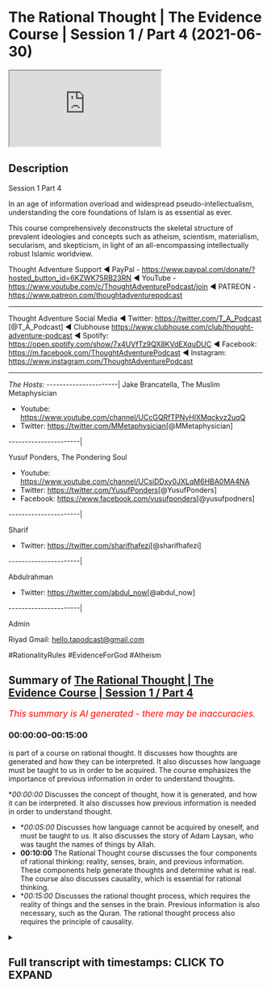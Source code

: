 # The Rational Thought | The Evidence Course | Session 1 / Part 4 (2021-06-30)

<iframe loading='lazy' allow='autoplay' src='https://www.youtube.com/embed/Nb7HHZDr5vU'></iframe>

## Description

Session 1 Part 4

In an age of information overload and widespread pseudo-intellectualism, understanding the core foundations of Islam is as essential as ever. 

This course comprehensively deconstructs the skeletal structure of prevalent ideologies and concepts such as atheism, scientism, materialism, secularism, and skepticism, in light of an all-encompassing intellectually robust Islamic worldview.

Thought Adventure Support
◄ PayPal - https://www.paypal.com/donate/?hosted_button_id=6KZWK75RB23RN 
◄ YouTube - https://www.youtube.com/c/ThoughtAdventurePodcast/join
◄ PATREON - https://www.patreon.com/thoughtadventurepodcast
____________________________________________________________________

Thought Adventure Social Media
◄ Twitter: https://twitter.com/T_A_Podcast​​ [@T_A_Podcast]
◄ Clubhouse https://www.clubhouse.com/club/thought-adventure-podcast
◄ Spotify: https://open.spotify.com/show/7x4UVfTz9QX8KVdEXquDUC
◄ Facebook: https://m.facebook.com/ThoughtAdventurePodcast
◄ Instagram: https://www.instagram.com/ThoughtAdventurePodcast​

----------------------------------------------------------------

*The Hosts:*
----------------------|
Jake Brancatella, The Muslim Metaphysician

- Youtube: https://www.youtube.com/channel/UCcGQRfTPNyHlXMqckvz2uqQ
- Twitter:  https://twitter.com/MMetaphysician​​ [@MMetaphysician]

----------------------|

Yusuf Ponders, The Pondering Soul

- Youtube: https://www.youtube.com/channel/UCsiDDxy0JXLqM6HBA0MA4NA
- Twitter: https://twitter.com/YusufPonders​​ [@YusufPonders]
- Facebook: https://www.facebook.com/yusufponders​ [@yusufpodners]

----------------------|

Sharif

- Twitter: https://twitter.com/sharifhafezi​​ [@sharifhafezi]

----------------------|

Abdulrahman

- Twitter: https://twitter.com/abdul_now​ [@abdul_now]

----------------------|

Admin

Riyad 
Gmail: hello.tapodcast@gmail.com

#RationalityRules #EvidenceForGod #Atheism

## Summary of [The Rational Thought | The Evidence Course | Session 1 / Part 4](https://www.youtube.com/watch?v=Nb7HHZDr5vU)


*<span style="color:red; font-size:125%">This summary is AI generated - there may be inaccuracies</span>. [](/)*

### <a onclick="modifyYTiframeseektime('0')">00:00:00-00:15:00</a>

 is part of a course on rational thought. It discusses how thoughts are generated and how they can be interpreted. It also discusses how language must be taught to us in order to be acquired. The course emphasizes the importance of previous information in order to understand thoughts.

**<a onclick="modifyYTiframeseektime('0')">00:00:00</a>* Discusses the concept of thought, how it is generated, and how it can be interpreted. It also discusses how previous information is needed in order to understand thought.
* **<a onclick="modifyYTiframeseektime('300')">00:05:00</a>* Discusses how language cannot be acquired by oneself, and must be taught to us. It also discusses the story of Adam Laysan, who was taught the names of things by Allah.
* **<a onclick="modifyYTiframeseektime('600')">00:10:00</a>** The Rational Thought course discusses the four components of rational thinking: reality, senses, brain, and previous information. These components help generate thoughts and determine what is real. The course also discusses causality, which is essential for rational thinking.
* **<a onclick="modifyYTiframeseektime('900')">00:15:00</a>* Discusses the rational thought process, which requires the reality of things and the senses in the brain. Previous information is also necessary, such as the Quran. The rational thought process also requires the principle of causality.

<details><summary><h2>Full transcript with timestamps: CLICK TO EXPAND</h2></summary>

<a onclick="modifyYTiframeseektime('15')">0:00:15</a> so you're about to sit down and watch  
<a onclick="modifyYTiframeseektime('17')">0:00:17</a> this video  
<a onclick="modifyYTiframeseektime('18')">0:00:18</a> and suddenly somebody knocks on the door  
<a onclick="modifyYTiframeseektime('21')">0:00:21</a> would it be rational to say that there  
<a onclick="modifyYTiframeseektime('24')">0:00:24</a> is somebody behind the door  
<a onclick="modifyYTiframeseektime('26')">0:00:26</a> or rational to say that somebody or  
<a onclick="modifyYTiframeseektime('28')">0:00:28</a> something has caused that knocking  
<a onclick="modifyYTiframeseektime('31')">0:00:31</a> obviously yes it's a rational concept or  
<a onclick="modifyYTiframeseektime('33')">0:00:33</a> rational idea  
<a onclick="modifyYTiframeseektime('35')">0:00:35</a> that the door doesn't cause its own  
<a onclick="modifyYTiframeseektime('36')">0:00:36</a> knocking and therefore there must be  
<a onclick="modifyYTiframeseektime('38')">0:00:38</a> something that has caused the knocking  
<a onclick="modifyYTiframeseektime('40')">0:00:40</a> from a state of non-knocking so we  
<a onclick="modifyYTiframeseektime('43')">0:00:43</a> naturally asked that and we didn't  
<a onclick="modifyYTiframeseektime('44')">0:00:44</a> actually come to that conclusion  
<a onclick="modifyYTiframeseektime('46')">0:00:46</a> now imagine if somebody turned around  
<a onclick="modifyYTiframeseektime('47')">0:00:47</a> and said well the guy behind the door  
<a onclick="modifyYTiframeseektime('49')">0:00:49</a> has green eyes and i ask how do you know  
<a onclick="modifyYTiframeseektime('52')">0:00:52</a> he has green eyes  
<a onclick="modifyYTiframeseektime('53')">0:00:53</a> and he says well i can tell from the  
<a onclick="modifyYTiframeseektime('55')">0:00:55</a> knocking now does that make a rational  
<a onclick="modifyYTiframeseektime('57')">0:00:57</a> sense  
<a onclick="modifyYTiframeseektime('58')">0:00:58</a> would that be rationally justifiable  
<a onclick="modifyYTiframeseektime('61')">0:01:01</a> obviously  
<a onclick="modifyYTiframeseektime('62')">0:01:02</a> it's not rationally justifiable so  
<a onclick="modifyYTiframeseektime('65')">0:01:05</a> intuitively the reason why i give this  
<a onclick="modifyYTiframeseektime('67')">0:01:07</a> example because intuitively  
<a onclick="modifyYTiframeseektime('69')">0:01:09</a> we can understand that you know we can  
<a onclick="modifyYTiframeseektime('72')">0:01:12</a> identify what is rational and what is  
<a onclick="modifyYTiframeseektime('74')">0:01:14</a> irrational we have that sort of  
<a onclick="modifyYTiframeseektime('76')">0:01:16</a> intuitive knowledge regardless of that  
<a onclick="modifyYTiframeseektime('78')">0:01:18</a> but what we want to try and do today in  
<a onclick="modifyYTiframeseektime('81')">0:01:21</a> this session  
<a onclick="modifyYTiframeseektime('82')">0:01:22</a> is to precisely lay out the meaning  
<a onclick="modifyYTiframeseektime('86')">0:01:26</a> of thought and how thought is generated  
<a onclick="modifyYTiframeseektime('89')">0:01:29</a> and therefore look at some of the key  
<a onclick="modifyYTiframeseektime('92')">0:01:32</a> components  
<a onclick="modifyYTiframeseektime('93')">0:01:33</a> that we will utilize in order to look at  
<a onclick="modifyYTiframeseektime('96')">0:01:36</a> the question  
<a onclick="modifyYTiframeseektime('96')">0:01:36</a> whether the creator exists or not and  
<a onclick="modifyYTiframeseektime('99')">0:01:39</a> this aspect  
<a onclick="modifyYTiframeseektime('100')">0:01:40</a> is a little bit more trickier when  
<a onclick="modifyYTiframeseektime('101')">0:01:41</a> you're trying to make it more explicit  
<a onclick="modifyYTiframeseektime('107')">0:01:47</a> so the first question that will help us  
<a onclick="modifyYTiframeseektime('108')">0:01:48</a> elucidate what rational thinking is is  
<a onclick="modifyYTiframeseektime('110')">0:01:50</a> to understand  
<a onclick="modifyYTiframeseektime('111')">0:01:51</a> how do we generate thoughts in the first  
<a onclick="modifyYTiframeseektime('113')">0:01:53</a> place i'll give some basic examples to  
<a onclick="modifyYTiframeseektime('116')">0:01:56</a> to shall explain this point so imagine  
<a onclick="modifyYTiframeseektime('119')">0:01:59</a> you had  
<a onclick="modifyYTiframeseektime('119')">0:01:59</a> a person who's blind and he's been blind  
<a onclick="modifyYTiframeseektime('122')">0:02:02</a> from birth  
<a onclick="modifyYTiframeseektime('123')">0:02:03</a> and you say to him the chair is red you  
<a onclick="modifyYTiframeseektime('126')">0:02:06</a> know  
<a onclick="modifyYTiframeseektime('126')">0:02:06</a> he's been blind from birth and you told  
<a onclick="modifyYTiframeseektime('128')">0:02:08</a> him the chair is red he might understand  
<a onclick="modifyYTiframeseektime('130')">0:02:10</a> what a chair is  
<a onclick="modifyYTiframeseektime('131')">0:02:11</a> but would he understand what red is well  
<a onclick="modifyYTiframeseektime('133')">0:02:13</a> obviously not because he has no  
<a onclick="modifyYTiframeseektime('135')">0:02:15</a> conception of color  
<a onclick="modifyYTiframeseektime('136')">0:02:16</a> he's never seen color in his life let  
<a onclick="modifyYTiframeseektime('138')">0:02:18</a> alone the red color  
<a onclick="modifyYTiframeseektime('141')">0:02:21</a> similarly if i was to ask you the  
<a onclick="modifyYTiframeseektime('142')">0:02:22</a> question what does coke  
<a onclick="modifyYTiframeseektime('144')">0:02:24</a> taste like and here obviously i'm  
<a onclick="modifyYTiframeseektime('146')">0:02:26</a> talking about cola coke  
<a onclick="modifyYTiframeseektime('148')">0:02:28</a> not the other type the haram type  
<a onclick="modifyYTiframeseektime('152')">0:02:32</a> and and you'd probably say well coke  
<a onclick="modifyYTiframeseektime('155')">0:02:35</a> it tastes like coke yeah  
<a onclick="modifyYTiframeseektime('158')">0:02:38</a> now you explain it by what you've sensed  
<a onclick="modifyYTiframeseektime('162')">0:02:42</a> but if you maybe try a little harder in  
<a onclick="modifyYTiframeseektime('164')">0:02:44</a> terms of explaining it you might turn  
<a onclick="modifyYTiframeseektime('165')">0:02:45</a> around and say well it tastes fizzy  
<a onclick="modifyYTiframeseektime('166')">0:02:46</a> tastes sweet  
<a onclick="modifyYTiframeseektime('167')">0:02:47</a> has a caramel type of taste and what  
<a onclick="modifyYTiframeseektime('170')">0:02:50</a> we're now doing is when we're talking  
<a onclick="modifyYTiframeseektime('172')">0:02:52</a> about  
<a onclick="modifyYTiframeseektime('172')">0:02:52</a> what does you know how to generate  
<a onclick="modifyYTiframeseektime('174')">0:02:54</a> thinking within a blind man  
<a onclick="modifyYTiframeseektime('176')">0:02:56</a> or how to explain what coke uh  
<a onclick="modifyYTiframeseektime('179')">0:02:59</a> coke tastes like then what we're doing  
<a onclick="modifyYTiframeseektime('182')">0:03:02</a> is  
<a onclick="modifyYTiframeseektime('183')">0:03:03</a> we're describing things through  
<a onclick="modifyYTiframeseektime('185')">0:03:05</a> previously sensed reality with a blind  
<a onclick="modifyYTiframeseektime('187')">0:03:07</a> person he hasn't got the ability to  
<a onclick="modifyYTiframeseektime('189')">0:03:09</a> comprehend because he's not previously  
<a onclick="modifyYTiframeseektime('191')">0:03:11</a> sensed it  
<a onclick="modifyYTiframeseektime('192')">0:03:12</a> with the person who's drank coke or has  
<a onclick="modifyYTiframeseektime('195')">0:03:15</a> if he's never drank that if he's drunk  
<a onclick="modifyYTiframeseektime('197')">0:03:17</a> fizzy drinks and he's drunk sweet drinks  
<a onclick="modifyYTiframeseektime('199')">0:03:19</a> then he can understand he can  
<a onclick="modifyYTiframeseektime('201')">0:03:21</a> correlate with what you're saying he can  
<a onclick="modifyYTiframeseektime('203')">0:03:23</a> generate a thought okay  
<a onclick="modifyYTiframeseektime('204')">0:03:24</a> i understand what physios i understand  
<a onclick="modifyYTiframeseektime('206')">0:03:26</a> what sweet is and therefore when you're  
<a onclick="modifyYTiframeseektime('208')">0:03:28</a> saying that coke tastes fizzy and sweet  
<a onclick="modifyYTiframeseektime('210')">0:03:30</a> then i can sort of understand that i can  
<a onclick="modifyYTiframeseektime('212')">0:03:32</a> appreciate that  
<a onclick="modifyYTiframeseektime('213')">0:03:33</a> so you're describing things based upon  
<a onclick="modifyYTiframeseektime('216')">0:03:36</a> previously sensed reality  
<a onclick="modifyYTiframeseektime('218')">0:03:38</a> and these things are stored in our heads  
<a onclick="modifyYTiframeseektime('220')">0:03:40</a> so i can interpret and understand what  
<a onclick="modifyYTiframeseektime('221')">0:03:41</a> someone else  
<a onclick="modifyYTiframeseektime('223')">0:03:43</a> saying and when they describe something  
<a onclick="modifyYTiframeseektime('225')">0:03:45</a> uh  
<a onclick="modifyYTiframeseektime('226')">0:03:46</a> through this reference point of my  
<a onclick="modifyYTiframeseektime('228')">0:03:48</a> previously stored  
<a onclick="modifyYTiframeseektime('229')">0:03:49</a> idea let me give you another example  
<a onclick="modifyYTiframeseektime('232')">0:03:52</a> let's say i found a stone tablet and  
<a onclick="modifyYTiframeseektime('234')">0:03:54</a> found written on it  
<a onclick="modifyYTiframeseektime('236')">0:03:56</a> is some ancient egyptian hieroglyphs  
<a onclick="modifyYTiframeseektime('238')">0:03:58</a> could i understand a language  
<a onclick="modifyYTiframeseektime('240')">0:04:00</a> just by sensing the stone tablet by  
<a onclick="modifyYTiframeseektime('243')">0:04:03</a> looking at the language the hieroglyphic  
<a onclick="modifyYTiframeseektime('245')">0:04:05</a> language  
<a onclick="modifyYTiframeseektime('246')">0:04:06</a> if you had no knowledge of the  
<a onclick="modifyYTiframeseektime('248')">0:04:08</a> hieroglyphics would it be possible  
<a onclick="modifyYTiframeseektime('250')">0:04:10</a> no it wouldn't it would be impossible  
<a onclick="modifyYTiframeseektime('253')">0:04:13</a> and in fact it  
<a onclick="modifyYTiframeseektime('254')">0:04:14</a> was impossible to understand the ancient  
<a onclick="modifyYTiframeseektime('256')">0:04:16</a> egyptian language the hieroglyphic  
<a onclick="modifyYTiframeseektime('258')">0:04:18</a> language  
<a onclick="modifyYTiframeseektime('259')">0:04:19</a> because it became a lost language it was  
<a onclick="modifyYTiframeseektime('261')">0:04:21</a> only when they discovered  
<a onclick="modifyYTiframeseektime('263')">0:04:23</a> the rosetta stone and here what they had  
<a onclick="modifyYTiframeseektime('266')">0:04:26</a> was egyptian  
<a onclick="modifyYTiframeseektime('267')">0:04:27</a> hieroglyphs at the top and below it  
<a onclick="modifyYTiframeseektime('270')">0:04:30</a> was ancient greek and because it had  
<a onclick="modifyYTiframeseektime('272')">0:04:32</a> knowledge of the ancient greek  
<a onclick="modifyYTiframeseektime('274')">0:04:34</a> they were able to correspond the words  
<a onclick="modifyYTiframeseektime('276')">0:04:36</a> and the meanings and the sentences from  
<a onclick="modifyYTiframeseektime('278')">0:04:38</a> the hieroglyphs the ancient greek to  
<a onclick="modifyYTiframeseektime('280')">0:04:40</a> start to  
<a onclick="modifyYTiframeseektime('282')">0:04:42</a> decipher what each word meant because  
<a onclick="modifyYTiframeseektime('284')">0:04:44</a> they  
<a onclick="modifyYTiframeseektime('285')">0:04:45</a> already had the previous information of  
<a onclick="modifyYTiframeseektime('287')">0:04:47</a> ancient greek it was still it already  
<a onclick="modifyYTiframeseektime('288')">0:04:48</a> existed  
<a onclick="modifyYTiframeseektime('290')">0:04:50</a> so the reason why i give this example is  
<a onclick="modifyYTiframeseektime('292')">0:04:52</a> because when we sense the reality we  
<a onclick="modifyYTiframeseektime('294')">0:04:54</a> don't sense reality  
<a onclick="modifyYTiframeseektime('296')">0:04:56</a> without previous information we still  
<a onclick="modifyYTiframeseektime('298')">0:04:58</a> need something else  
<a onclick="modifyYTiframeseektime('299')">0:04:59</a> called previous information another  
<a onclick="modifyYTiframeseektime('302')">0:05:02</a> example of this is language and that's a  
<a onclick="modifyYTiframeseektime('304')">0:05:04</a> i think it's a key example here language  
<a onclick="modifyYTiframeseektime('307')">0:05:07</a> is not something that  
<a onclick="modifyYTiframeseektime('309')">0:05:09</a> we simply acquire through experience  
<a onclick="modifyYTiframeseektime('312')">0:05:12</a> so if you put a child in the middle of a  
<a onclick="modifyYTiframeseektime('315')">0:05:15</a> baby in the middle of the desert and it  
<a onclick="modifyYTiframeseektime('316')">0:05:16</a> grows up he's not going to acquire  
<a onclick="modifyYTiframeseektime('318')">0:05:18</a> language  
<a onclick="modifyYTiframeseektime('319')">0:05:19</a> he's going to have to learn language so  
<a onclick="modifyYTiframeseektime('320')">0:05:20</a> if it's kind of english he's not going  
<a onclick="modifyYTiframeseektime('322')">0:05:22</a> to acquire language on its own it's  
<a onclick="modifyYTiframeseektime('323')">0:05:23</a> going to have to be taught english  
<a onclick="modifyYTiframeseektime('325')">0:05:25</a> and english words or arabic or whatever  
<a onclick="modifyYTiframeseektime('327')">0:05:27</a> other language  
<a onclick="modifyYTiframeseektime('328')">0:05:28</a> in fact it won't even learn any language  
<a onclick="modifyYTiframeseektime('331')">0:05:31</a> this is a sad reality there are examples  
<a onclick="modifyYTiframeseektime('334')">0:05:34</a> of this  
<a onclick="modifyYTiframeseektime('335')">0:05:35</a> where children have been abandoned in  
<a onclick="modifyYTiframeseektime('337')">0:05:37</a> the jungles or been neglected in their  
<a onclick="modifyYTiframeseektime('339')">0:05:39</a> homes  
<a onclick="modifyYTiframeseektime('339')">0:05:39</a> where they have been isolated and  
<a onclick="modifyYTiframeseektime('342')">0:05:42</a> therefore  
<a onclick="modifyYTiframeseektime('342')">0:05:42</a> you know have not engaged or interacted  
<a onclick="modifyYTiframeseektime('345')">0:05:45</a> with other human beings they've not been  
<a onclick="modifyYTiframeseektime('347')">0:05:47</a> spoken to  
<a onclick="modifyYTiframeseektime('348')">0:05:48</a> and so they lost the ability to speak  
<a onclick="modifyYTiframeseektime('350')">0:05:50</a> they didn't speak when they were finally  
<a onclick="modifyYTiframeseektime('352')">0:05:52</a> rescued and this is an example of this  
<a onclick="modifyYTiframeseektime('354')">0:05:54</a> was the russian bird boy  
<a onclick="modifyYTiframeseektime('355')">0:05:55</a> because he was kept in a cage next to  
<a onclick="modifyYTiframeseektime('357')">0:05:57</a> birds and he started chirping like the  
<a onclick="modifyYTiframeseektime('359')">0:05:59</a> birds  
<a onclick="modifyYTiframeseektime('360')">0:06:00</a> and he was in 2008 and he was found when  
<a onclick="modifyYTiframeseektime('362')">0:06:02</a> he was eight years of age  
<a onclick="modifyYTiframeseektime('364')">0:06:04</a> in a cambodian cambodian jungle there  
<a onclick="modifyYTiframeseektime('367')">0:06:07</a> was a girl that was found when she was  
<a onclick="modifyYTiframeseektime('368')">0:06:08</a> 27 this is in 2007  
<a onclick="modifyYTiframeseektime('371')">0:06:11</a> and they found that they didn't have  
<a onclick="modifyYTiframeseektime('373')">0:06:13</a> language they didn't have like a basic  
<a onclick="modifyYTiframeseektime('375')">0:06:15</a> language they didn't have language  
<a onclick="modifyYTiframeseektime('376')">0:06:16</a> at all they just made grunts no language  
<a onclick="modifyYTiframeseektime('379')">0:06:19</a> at all  
<a onclick="modifyYTiframeseektime('380')">0:06:20</a> and also what's also very interesting is  
<a onclick="modifyYTiframeseektime('383')">0:06:23</a> that they found that these feral  
<a onclick="modifyYTiframeseektime('384')">0:06:24</a> they term feral children these children  
<a onclick="modifyYTiframeseektime('387')">0:06:27</a> that  
<a onclick="modifyYTiframeseektime('388')">0:06:28</a> did not have any interaction with human  
<a onclick="modifyYTiframeseektime('391')">0:06:31</a> language  
<a onclick="modifyYTiframeseektime('392')">0:06:32</a> before the age of seven lost the ability  
<a onclick="modifyYTiframeseektime('395')">0:06:35</a> to  
<a onclick="modifyYTiframeseektime('396')">0:06:36</a> learn grammar or make grammatically  
<a onclick="modifyYTiframeseektime('398')">0:06:38</a> correct speech  
<a onclick="modifyYTiframeseektime('399')">0:06:39</a> so they could after the age of seven  
<a onclick="modifyYTiframeseektime('401')">0:06:41</a> learn for example  
<a onclick="modifyYTiframeseektime('404')">0:06:44</a> uh and identify objects and the names of  
<a onclick="modifyYTiframeseektime('407')">0:06:47</a> objects  
<a onclick="modifyYTiframeseektime('408')">0:06:48</a> but they couldn't grammatically  
<a onclick="modifyYTiframeseektime('410')">0:06:50</a> construct  
<a onclick="modifyYTiframeseektime('411')">0:06:51</a> those vocabularies into a meaningful  
<a onclick="modifyYTiframeseektime('413')">0:06:53</a> sentence so they might turn around said  
<a onclick="modifyYTiframeseektime('415')">0:06:55</a> food eat but they wouldn't be able to  
<a onclick="modifyYTiframeseektime('417')">0:06:57</a> say the food is on the table  
<a onclick="modifyYTiframeseektime('419')">0:06:59</a> and i want to eat it yeah but they'd  
<a onclick="modifyYTiframeseektime('422')">0:07:02</a> rather they would just simply  
<a onclick="modifyYTiframeseektime('423')">0:07:03</a> use the vocab of that they look they so  
<a onclick="modifyYTiframeseektime('426')">0:07:06</a> this was the case  
<a onclick="modifyYTiframeseektime('427')">0:07:07</a> and what does this indicate it indicates  
<a onclick="modifyYTiframeseektime('429')">0:07:09</a> that actually  
<a onclick="modifyYTiframeseektime('430')">0:07:10</a> language that we acquire  
<a onclick="modifyYTiframeseektime('433')">0:07:13</a> cannot be something that we acquire  
<a onclick="modifyYTiframeseektime('435')">0:07:15</a> ourselves but rather it has to be taught  
<a onclick="modifyYTiframeseektime('437')">0:07:17</a> to us  
<a onclick="modifyYTiframeseektime('438')">0:07:18</a> including grammar so yes the brain has  
<a onclick="modifyYTiframeseektime('440')">0:07:20</a> to have the capacity to understand  
<a onclick="modifyYTiframeseektime('443')">0:07:23</a> and construct language grammatically but  
<a onclick="modifyYTiframeseektime('445')">0:07:25</a> you have to be supplied the input  
<a onclick="modifyYTiframeseektime('447')">0:07:27</a> that input comes from maybe a parent  
<a onclick="modifyYTiframeseektime('450')">0:07:30</a> people around us or society at large  
<a onclick="modifyYTiframeseektime('453')">0:07:33</a> that's the previous  
<a onclick="modifyYTiframeseektime('454')">0:07:34</a> information and so as a result we  
<a onclick="modifyYTiframeseektime('457')">0:07:37</a> realized that just  
<a onclick="modifyYTiframeseektime('458')">0:07:38</a> sensation alone doesn't lead and  
<a onclick="modifyYTiframeseektime('460')">0:07:40</a> generate to thinking  
<a onclick="modifyYTiframeseektime('462')">0:07:42</a> this was the point if you remember when  
<a onclick="modifyYTiframeseektime('463')">0:07:43</a> we talked about the empiricist and the  
<a onclick="modifyYTiframeseektime('465')">0:07:45</a> rationalists we said the empiricist said  
<a onclick="modifyYTiframeseektime('467')">0:07:47</a> you're not born with innate ideas  
<a onclick="modifyYTiframeseektime('469')">0:07:49</a> you just need to sense things well  
<a onclick="modifyYTiframeseektime('470')">0:07:50</a> actually we have to be born with certain  
<a onclick="modifyYTiframeseektime('472')">0:07:52</a> level of previous information  
<a onclick="modifyYTiframeseektime('474')">0:07:54</a> and certain level of innate ideas in  
<a onclick="modifyYTiframeseektime('476')">0:07:56</a> order to come up with  
<a onclick="modifyYTiframeseektime('478')">0:07:58</a> concepts otherwise just by sensation  
<a onclick="modifyYTiframeseektime('481')">0:08:01</a> alone  
<a onclick="modifyYTiframeseektime('481')">0:08:01</a> you wouldn't have that and this is a  
<a onclick="modifyYTiframeseektime('483')">0:08:03</a> profound profound  
<a onclick="modifyYTiframeseektime('485')">0:08:05</a> point because if it's the case that  
<a onclick="modifyYTiframeseektime('487')">0:08:07</a> language itself  
<a onclick="modifyYTiframeseektime('489')">0:08:09</a> cannot be acquired by ourselves it has  
<a onclick="modifyYTiframeseektime('492')">0:08:12</a> to be taught to us  
<a onclick="modifyYTiframeseektime('493')">0:08:13</a> then it makes sense when allah subhanahu  
<a onclick="modifyYTiframeseektime('496')">0:08:16</a> wa ta'ala in the quran  
<a onclick="modifyYTiframeseektime('497')">0:08:17</a> says in surah baqarah verse 4 31  
<a onclick="modifyYTiframeseektime('501')">0:08:21</a> and he taught adam all the names of  
<a onclick="modifyYTiframeseektime('504')">0:08:24</a> everything  
<a onclick="modifyYTiframeseektime('505')">0:08:25</a> then he showed them to the angels and  
<a onclick="modifyYTiframeseektime('507')">0:08:27</a> said tell me the names  
<a onclick="modifyYTiframeseektime('509')">0:08:29</a> of these if you are truthful hey allah  
<a onclick="modifyYTiframeseektime('512')">0:08:32</a> is mentioning the point that  
<a onclick="modifyYTiframeseektime('513')">0:08:33</a> adam laysan was taught the names of  
<a onclick="modifyYTiframeseektime('516')">0:08:36</a> things i the previous information was  
<a onclick="modifyYTiframeseektime('518')">0:08:38</a> first supplied  
<a onclick="modifyYTiframeseektime('519')">0:08:39</a> in terms of language and understanding  
<a onclick="modifyYTiframeseektime('522')">0:08:42</a> to  
<a onclick="modifyYTiframeseektime('522')">0:08:42</a> adam lesson from allah and  
<a onclick="modifyYTiframeseektime('526')">0:08:46</a> in the imam tabari's tafsir of this  
<a onclick="modifyYTiframeseektime('528')">0:08:48</a> story  
<a onclick="modifyYTiframeseektime('530')">0:08:50</a> he mentions further about how the angels  
<a onclick="modifyYTiframeseektime('534')">0:08:54</a> they came to adam islam and they started  
<a onclick="modifyYTiframeseektime('536')">0:08:56</a> to test him  
<a onclick="modifyYTiframeseektime('537')">0:08:57</a> you know his use of language they found  
<a onclick="modifyYTiframeseektime('539')">0:08:59</a> it you know novel  
<a onclick="modifyYTiframeseektime('541')">0:09:01</a> and so they asked him adam islam who is  
<a onclick="modifyYTiframeseektime('544')">0:09:04</a> the woman  
<a onclick="modifyYTiframeseektime('545')">0:09:05</a> who was created to be adam laysan's wife  
<a onclick="modifyYTiframeseektime('547')">0:09:07</a> and he  
<a onclick="modifyYTiframeseektime('548')">0:09:08</a> alaihi salam said she is howa  
<a onclick="modifyYTiframeseektime('551')">0:09:11</a> yeah and when the angels asked why she  
<a onclick="modifyYTiframeseektime('553')">0:09:13</a> named such  
<a onclick="modifyYTiframeseektime('555')">0:09:15</a> and he said because she was created from  
<a onclick="modifyYTiframeseektime('558')">0:09:18</a> something alive  
<a onclick="modifyYTiframeseektime('559')">0:09:19</a> hey which means life so howa  
<a onclick="modifyYTiframeseektime('563')">0:09:23</a> is a construct of the word hey and so  
<a onclick="modifyYTiframeseektime('565')">0:09:25</a> this allows us or this also demonstrates  
<a onclick="modifyYTiframeseektime('567')">0:09:27</a> to us  
<a onclick="modifyYTiframeseektime('568')">0:09:28</a> an aspect of the thinking process which  
<a onclick="modifyYTiframeseektime('571')">0:09:31</a> is the ability to sense a reality  
<a onclick="modifyYTiframeseektime('573')">0:09:33</a> and to link to previous information or  
<a onclick="modifyYTiframeseektime('575')">0:09:35</a> innate concepts  
<a onclick="modifyYTiframeseektime('576')">0:09:36</a> and then develop and expand  
<a onclick="modifyYTiframeseektime('580')">0:09:40</a> our concepts beyond that so we can for  
<a onclick="modifyYTiframeseektime('583')">0:09:43</a> example there's a very brief example  
<a onclick="modifyYTiframeseektime('586')">0:09:46</a> if i uh if i've sensed gold and i've  
<a onclick="modifyYTiframeseektime('589')">0:09:49</a> sensed a mountain  
<a onclick="modifyYTiframeseektime('591')">0:09:51</a> and in my mind i can imagine a mountain  
<a onclick="modifyYTiframeseektime('593')">0:09:53</a> that's purely made out of gold  
<a onclick="modifyYTiframeseektime('596')">0:09:56</a> you know this is what i can do i can  
<a onclick="modifyYTiframeseektime('597')">0:09:57</a> construct that similarly in language we  
<a onclick="modifyYTiframeseektime('600')">0:10:00</a> can construct  
<a onclick="modifyYTiframeseektime('601')">0:10:01</a> based upon the previous information new  
<a onclick="modifyYTiframeseektime('603')">0:10:03</a> terms  
<a onclick="modifyYTiframeseektime('604')">0:10:04</a> like for example biology comes from the  
<a onclick="modifyYTiframeseektime('606')">0:10:06</a> word bio  
<a onclick="modifyYTiframeseektime('607')">0:10:07</a> and ology bio means organic or life and  
<a onclick="modifyYTiframeseektime('610')">0:10:10</a> ology means study  
<a onclick="modifyYTiframeseektime('612')">0:10:12</a> so biology means the study of life or  
<a onclick="modifyYTiframeseektime('614')">0:10:14</a> terms like globalization  
<a onclick="modifyYTiframeseektime('617')">0:10:17</a> global meaning the world and ization in  
<a onclick="modifyYTiframeseektime('619')">0:10:19</a> this suffix is used to refer to  
<a onclick="modifyYTiframeseektime('621')">0:10:21</a> something  
<a onclick="modifyYTiframeseektime('622')">0:10:22</a> to make something like that or to make  
<a onclick="modifyYTiframeseektime('624')">0:10:24</a> it so globalization means to make global  
<a onclick="modifyYTiframeseektime('627')">0:10:27</a> like nationalization is to make  
<a onclick="modifyYTiframeseektime('628')">0:10:28</a> national so we can construct language in  
<a onclick="modifyYTiframeseektime('631')">0:10:31</a> this way  
<a onclick="modifyYTiframeseektime('632')">0:10:32</a> and we can understand whether the what  
<a onclick="modifyYTiframeseektime('634')">0:10:34</a> we've constructed  
<a onclick="modifyYTiframeseektime('635')">0:10:35</a> in this way is it a rational idea or an  
<a onclick="modifyYTiframeseektime('639')">0:10:39</a> irrational idea  
<a onclick="modifyYTiframeseektime('640')">0:10:40</a> because we can make these imaginations  
<a onclick="modifyYTiframeseektime('642')">0:10:42</a> like the mountain of gold  
<a onclick="modifyYTiframeseektime('643')">0:10:43</a> by understanding whether it has  
<a onclick="modifyYTiframeseektime('645')">0:10:45</a> correspondence upon the reality  
<a onclick="modifyYTiframeseektime('648')">0:10:48</a> so let's just really simplify what we've  
<a onclick="modifyYTiframeseektime('650')">0:10:50</a> said  
<a onclick="modifyYTiframeseektime('652')">0:10:52</a> famous scholarship dr edin and he was a  
<a onclick="modifyYTiframeseektime('655')">0:10:55</a> scholar of the 20th century  
<a onclick="modifyYTiframeseektime('658')">0:10:58</a> and he stated what the rational method  
<a onclick="modifyYTiframeseektime('660')">0:11:00</a> was and what it was composed of and he  
<a onclick="modifyYTiframeseektime('661')">0:11:01</a> mentioned this in the book  
<a onclick="modifyYTiframeseektime('663')">0:11:03</a> of islam systems of islam and also the  
<a onclick="modifyYTiframeseektime('666')">0:11:06</a> book at afghir  
<a onclick="modifyYTiframeseektime('667')">0:11:07</a> the thinking and he said rational  
<a onclick="modifyYTiframeseektime('670')">0:11:10</a> thinking or rational method  
<a onclick="modifyYTiframeseektime('673')">0:11:13</a> is built upon four components first you  
<a onclick="modifyYTiframeseektime('675')">0:11:15</a> need a reality  
<a onclick="modifyYTiframeseektime('676')">0:11:16</a> second you need senses to send the sense  
<a onclick="modifyYTiframeseektime('678')">0:11:18</a> of reality  
<a onclick="modifyYTiframeseektime('680')">0:11:20</a> thirdly you need the brain which the  
<a onclick="modifyYTiframeseektime('682')">0:11:22</a> reality is trans  
<a onclick="modifyYTiframeseektime('684')">0:11:24</a> the reality through the senses  
<a onclick="modifyYTiframeseektime('685')">0:11:25</a> transmitted to the brain and the brain  
<a onclick="modifyYTiframeseektime('687')">0:11:27</a> has stored  
<a onclick="modifyYTiframeseektime('688')">0:11:28</a> information or previous information so  
<a onclick="modifyYTiframeseektime('690')">0:11:30</a> you have these things  
<a onclick="modifyYTiframeseektime('691')">0:11:31</a> reality senses brain and previous  
<a onclick="modifyYTiframeseektime('694')">0:11:34</a> information  
<a onclick="modifyYTiframeseektime('695')">0:11:35</a> in order to generate thought and if we  
<a onclick="modifyYTiframeseektime('697')">0:11:37</a> understand  
<a onclick="modifyYTiframeseektime('698')">0:11:38</a> this definition of thought then we can  
<a onclick="modifyYTiframeseektime('701')">0:11:41</a> understand a few things  
<a onclick="modifyYTiframeseektime('702')">0:11:42</a> we can conclude a certain certain things  
<a onclick="modifyYTiframeseektime('705')">0:11:45</a> the first thing that we can conclude  
<a onclick="modifyYTiframeseektime('707')">0:11:47</a> is well if reality is necessary to think  
<a onclick="modifyYTiframeseektime('711')">0:11:51</a> and i think therefore reality must exist  
<a onclick="modifyYTiframeseektime('715')">0:11:55</a> so this  
<a onclick="modifyYTiframeseektime('716')">0:11:56</a> point about people say oh you know how  
<a onclick="modifyYTiframeseektime('718')">0:11:58</a> do we know things around us exist how do  
<a onclick="modifyYTiframeseektime('719')">0:11:59</a> we know reality exists  
<a onclick="modifyYTiframeseektime('721')">0:12:01</a> all these types of speculations well i  
<a onclick="modifyYTiframeseektime('724')">0:12:04</a> think  
<a onclick="modifyYTiframeseektime('724')">0:12:04</a> therefore there must be a reality that  
<a onclick="modifyYTiframeseektime('728')">0:12:08</a> has allowed me  
<a onclick="modifyYTiframeseektime('729')">0:12:09</a> to make this thought in the first place  
<a onclick="modifyYTiframeseektime('731')">0:12:11</a> secondly if reality is the cause of  
<a onclick="modifyYTiframeseektime('734')">0:12:14</a> thinking  
<a onclick="modifyYTiframeseektime('735')">0:12:15</a> then what we are saying is that  
<a onclick="modifyYTiframeseektime('737')">0:12:17</a> causality is a necessary component of  
<a onclick="modifyYTiframeseektime('739')">0:12:19</a> rational thinking  
<a onclick="modifyYTiframeseektime('741')">0:12:21</a> so what generated this idea was the  
<a onclick="modifyYTiframeseektime('743')">0:12:23</a> reality  
<a onclick="modifyYTiframeseektime('744')">0:12:24</a> so when you've got a person's blind from  
<a onclick="modifyYTiframeseektime('746')">0:12:26</a> birth he can't sense the color red  
<a onclick="modifyYTiframeseektime('748')">0:12:28</a> he's not going to generate thinking  
<a onclick="modifyYTiframeseektime('749')">0:12:29</a> within him if he  
<a onclick="modifyYTiframeseektime('751')">0:12:31</a> suddenly is able to see and he looks at  
<a onclick="modifyYTiframeseektime('753')">0:12:33</a> the color red it's going to give him a  
<a onclick="modifyYTiframeseektime('754')">0:12:34</a> comprehension what you mean now by the  
<a onclick="modifyYTiframeseektime('756')">0:12:36</a> color red  
<a onclick="modifyYTiframeseektime('757')">0:12:37</a> he's generated thinking that generation  
<a onclick="modifyYTiframeseektime('759')">0:12:39</a> of thinking or generating your thinking  
<a onclick="modifyYTiframeseektime('762')">0:12:42</a> was caused by the sensation of reality  
<a onclick="modifyYTiframeseektime('764')">0:12:44</a> so you have to accept this principle of  
<a onclick="modifyYTiframeseektime('766')">0:12:46</a> causality as well  
<a onclick="modifyYTiframeseektime('767')">0:12:47</a> furthermore causality is even more fun  
<a onclick="modifyYTiframeseektime('771')">0:12:51</a> well it's it can be also shown in  
<a onclick="modifyYTiframeseektime('773')">0:12:53</a> another way as well  
<a onclick="modifyYTiframeseektime('774')">0:12:54</a> which is which is really important and  
<a onclick="modifyYTiframeseektime('776')">0:12:56</a> is really  
<a onclick="modifyYTiframeseektime('778')">0:12:58</a> very important connected to the  
<a onclick="modifyYTiframeseektime('779')">0:12:59</a> comprehensive comprehensible to  
<a onclick="modifyYTiframeseektime('782')">0:13:02</a> comprehend  
<a onclick="modifyYTiframeseektime('783')">0:13:03</a> let me give you an example you've got  
<a onclick="modifyYTiframeseektime('785')">0:13:05</a> two colorless old  
<a onclick="modifyYTiframeseektime('787')">0:13:07</a> colorless liquids and you wanted to know  
<a onclick="modifyYTiframeseektime('790')">0:13:10</a> whether these two colorless liquids are  
<a onclick="modifyYTiframeseektime('792')">0:13:12</a> the same thing  
<a onclick="modifyYTiframeseektime('794')">0:13:14</a> same reality same liquid or are they two  
<a onclick="modifyYTiframeseektime('797')">0:13:17</a> different liquids  
<a onclick="modifyYTiframeseektime('798')">0:13:18</a> how are you gonna know well if they  
<a onclick="modifyYTiframeseektime('801')">0:13:21</a> react  
<a onclick="modifyYTiframeseektime('802')">0:13:22</a> differently at the same cause you're  
<a onclick="modifyYTiframeseektime('804')">0:13:24</a> gonna call them two different things  
<a onclick="modifyYTiframeseektime('806')">0:13:26</a> for example if i take one color color  
<a onclick="modifyYTiframeseektime('809')">0:13:29</a> the colorless liquid and i put heat to  
<a onclick="modifyYTiframeseektime('811')">0:13:31</a> it and i  
<a onclick="modifyYTiframeseektime('812')">0:13:32</a> bring it to the boil and find it boils  
<a onclick="modifyYTiframeseektime('814')">0:13:34</a> at 100 degrees celsius  
<a onclick="modifyYTiframeseektime('816')">0:13:36</a> then i think to myself hold on this is  
<a onclick="modifyYTiframeseektime('819')">0:13:39</a> you know distinct and it might be water  
<a onclick="modifyYTiframeseektime('822')">0:13:42</a> and then i take the other liquid  
<a onclick="modifyYTiframeseektime('824')">0:13:44</a> and i boil it and i find it boils at  
<a onclick="modifyYTiframeseektime('825')">0:13:45</a> about 78 degrees celsius i think hold on  
<a onclick="modifyYTiframeseektime('828')">0:13:48</a> there's two different liquids here  
<a onclick="modifyYTiframeseektime('830')">0:13:50</a> because i subject them to the same cause  
<a onclick="modifyYTiframeseektime('832')">0:13:52</a> but they exhibit different effects  
<a onclick="modifyYTiframeseektime('836')">0:13:56</a> and maybe if i drink one liquid it  
<a onclick="modifyYTiframeseektime('837')">0:13:57</a> quenches my first  
<a onclick="modifyYTiframeseektime('839')">0:13:59</a> and the other liquid is probably haram  
<a onclick="modifyYTiframeseektime('842')">0:14:02</a> i alcohol and makes them tipsy  
<a onclick="modifyYTiframeseektime('845')">0:14:05</a> so we distinguish realities based upon  
<a onclick="modifyYTiframeseektime('849')">0:14:09</a> the effects differing  
<a onclick="modifyYTiframeseektime('853')">0:14:13</a> from each other even though they inhabit  
<a onclick="modifyYTiframeseektime('855')">0:14:15</a> the same causes so i know a table is  
<a onclick="modifyYTiframeseektime('857')">0:14:17</a> different to  
<a onclick="modifyYTiframeseektime('858')">0:14:18</a> a camera a camera is different to a  
<a onclick="modifyYTiframeseektime('861')">0:14:21</a> light a light is different to carpet  
<a onclick="modifyYTiframeseektime('864')">0:14:24</a> yeah just giving you random examples but  
<a onclick="modifyYTiframeseektime('867')">0:14:27</a> the reason why i'm saying this is  
<a onclick="modifyYTiframeseektime('868')">0:14:28</a> because  
<a onclick="modifyYTiframeseektime('869')">0:14:29</a> we sense the different attributes that  
<a onclick="modifyYTiframeseektime('872')">0:14:32</a> exist within these things  
<a onclick="modifyYTiframeseektime('873')">0:14:33</a> and when we're sensing the different  
<a onclick="modifyYTiframeseektime('874')">0:14:34</a> attributes what we're really sensing  
<a onclick="modifyYTiframeseektime('876')">0:14:36</a> is the different effects and the  
<a onclick="modifyYTiframeseektime('879')">0:14:39</a> different effects  
<a onclick="modifyYTiframeseektime('880')">0:14:40</a> even though these things exist at the  
<a onclick="modifyYTiframeseektime('882')">0:14:42</a> same cause causality or the same causes  
<a onclick="modifyYTiframeseektime('885')">0:14:45</a> and same conditions and that's what we  
<a onclick="modifyYTiframeseektime('888')">0:14:48</a> store in our mind  
<a onclick="modifyYTiframeseektime('889')">0:14:49</a> that's what we understand so when we  
<a onclick="modifyYTiframeseektime('891')">0:14:51</a> talk about sweet we're talking about the  
<a onclick="modifyYTiframeseektime('892')">0:14:52</a> effect  
<a onclick="modifyYTiframeseektime('894')">0:14:54</a> yeah the same cause which is different  
<a onclick="modifyYTiframeseektime('896')">0:14:56</a> or  
<a onclick="modifyYTiframeseektime('897')">0:14:57</a> a particular cause which is different to  
<a onclick="modifyYTiframeseektime('899')">0:14:59</a> maybe something that tastes  
<a onclick="modifyYTiframeseektime('900')">0:15:00</a> fizzy so that's a different effect even  
<a onclick="modifyYTiframeseektime('902')">0:15:02</a> though both are  
<a onclick="modifyYTiframeseektime('904')">0:15:04</a> you know consumed or tasted that's how  
<a onclick="modifyYTiframeseektime('906')">0:15:06</a> we're sensing them  
<a onclick="modifyYTiframeseektime('907')">0:15:07</a> so therefore we understand and  
<a onclick="modifyYTiframeseektime('909')">0:15:09</a> comprehend and that's how we understand  
<a onclick="modifyYTiframeseektime('911')">0:15:11</a> and comprehend the universe around us  
<a onclick="modifyYTiframeseektime('914')">0:15:14</a> so this is what we mean by the rational  
<a onclick="modifyYTiframeseektime('916')">0:15:16</a> method the rational method requires the  
<a onclick="modifyYTiframeseektime('918')">0:15:18</a> reality  
<a onclick="modifyYTiframeseektime('919')">0:15:19</a> and it requires previous information as  
<a onclick="modifyYTiframeseektime('921')">0:15:21</a> well as the senses in the brain  
<a onclick="modifyYTiframeseektime('923')">0:15:23</a> that the previous information is  
<a onclick="modifyYTiframeseektime('925')">0:15:25</a> something that you know we are  
<a onclick="modifyYTiframeseektime('927')">0:15:27</a> you know we have innate concepts like  
<a onclick="modifyYTiframeseektime('928')">0:15:28</a> causality but also has to be supplied to  
<a onclick="modifyYTiframeseektime('931')">0:15:31</a> us through  
<a onclick="modifyYTiframeseektime('932')">0:15:32</a> language has to be taught to us you know  
<a onclick="modifyYTiframeseektime('934')">0:15:34</a> we've obviously got the quran as  
<a onclick="modifyYTiframeseektime('935')">0:15:35</a> mentioned  
<a onclick="modifyYTiframeseektime('936')">0:15:36</a> but we've also got very strong empirical  
<a onclick="modifyYTiframeseektime('938')">0:15:38</a> evidence  
<a onclick="modifyYTiframeseektime('939')">0:15:39</a> and also rational evidence on the things  
<a onclick="modifyYTiframeseektime('941')">0:15:41</a> like the hieroglyphics etc  
<a onclick="modifyYTiframeseektime('945')">0:15:45</a> so we've got that and the other aspect  
<a onclick="modifyYTiframeseektime('947')">0:15:47</a> is that causality is a component  
<a onclick="modifyYTiframeseektime('950')">0:15:50</a> for rational thinking so just like i  
<a onclick="modifyYTiframeseektime('952')">0:15:52</a> said if i think there must be a reality  
<a onclick="modifyYTiframeseektime('955')">0:15:55</a> that exists  
<a onclick="modifyYTiframeseektime('956')">0:15:56</a> in the same way if i can think and i  
<a onclick="modifyYTiframeseektime('959')">0:15:59</a> need causality to  
<a onclick="modifyYTiframeseektime('962')">0:16:02</a> exist in order for me to think the fact  
<a onclick="modifyYTiframeseektime('964')">0:16:04</a> that i think  
<a onclick="modifyYTiframeseektime('965')">0:16:05</a> means that therefore causality exists so  
<a onclick="modifyYTiframeseektime('967')">0:16:07</a> causality is not a principle we derive  
<a onclick="modifyYTiframeseektime('970')">0:16:10</a> for experience i see causality therefore  
<a onclick="modifyYTiframeseektime('973')">0:16:13</a> i'll believe in it  
<a onclick="modifyYTiframeseektime('974')">0:16:14</a> rather causality is something that's  
<a onclick="modifyYTiframeseektime('976')">0:16:16</a> necessary as a component to the thinking  
<a onclick="modifyYTiframeseektime('979')">0:16:19</a> process  
<a onclick="modifyYTiframeseektime('979')">0:16:19</a> itself and it's from this basis and  
<a onclick="modifyYTiframeseektime('982')">0:16:22</a> understanding that we can start to  
<a onclick="modifyYTiframeseektime('984')">0:16:24</a> investigate whether a creator exists or  
<a onclick="modifyYTiframeseektime('994')">0:16:34</a> not  
</details>